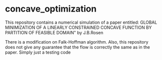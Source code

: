 # concave_optimization
This repository contains a numerical simulation of a paper entitled: GLOBAL MINIMIZATION OF A LINEARLY CONSTRAINED CONCAVE FUNCTION BY PARTITION OF FEASIBLE DOMAIN" by J.B.Rosen

There is a modification on Falk-Hoffman algorithm. Also, this repository does not give any guarantee that the flow is correctly the same as in the paper. Simply just a testing code
